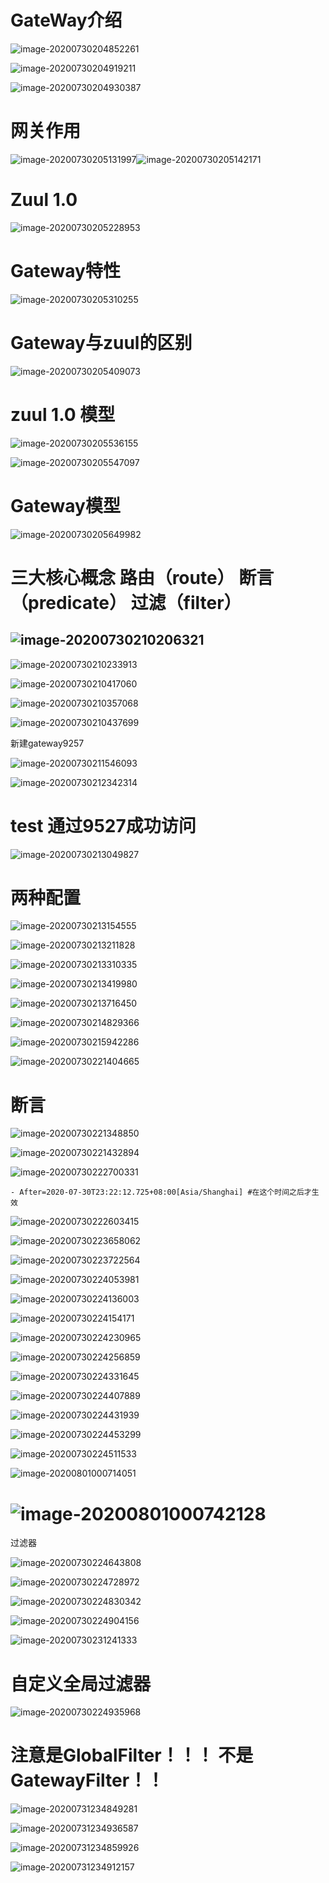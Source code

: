 # GateWay介绍



![image-20200730204852261](Gateway.assets/image-20200730204852261.png)

![image-20200730204919211](Gateway.assets/image-20200730204919211.png)

![image-20200730204930387](Gateway.assets/image-20200730204930387.png)

# 网关作用

![image-20200730205131997](Gateway.assets/image-20200730205131997.png)![image-20200730205142171](Gateway.assets/image-20200730205142171.png)

# Zuul 1.0

![image-20200730205228953](Gateway.assets/image-20200730205228953.png)

# Gateway特性

![image-20200730205310255](Gateway.assets/image-20200730205310255.png)

# Gateway与zuul的区别

![image-20200730205409073](Gateway.assets/image-20200730205409073.png)

# zuul 1.0 模型

![image-20200730205536155](Gateway.assets/image-20200730205536155.png)

![image-20200730205547097](Gateway.assets/image-20200730205547097.png)

# Gateway模型

![image-20200730205649982](Gateway.assets/image-20200730205649982.png)

# 三大核心概念 路由（route）  断言（predicate）  过滤（filter）

## 	![image-20200730210206321](Gateway.assets/image-20200730210206321.png)

![image-20200730210233913](Gateway.assets/image-20200730210233913.png)

![image-20200730210417060](Gateway.assets/image-20200730210417060.png)

![image-20200730210357068](Gateway.assets/image-20200730210357068.png)

![image-20200730210437699](Gateway.assets/image-20200730210437699.png)

新建gateway9257

![image-20200730211546093](Gateway.assets/image-20200730211546093.png)



![image-20200730212342314](Gateway.assets/image-20200730212342314.png)

# test 通过9527成功访问

![image-20200730213049827](Gateway.assets/image-20200730213049827.png)

# 两种配置

![image-20200730213154555](Gateway.assets/image-20200730213154555.png)

![image-20200730213211828](Gateway.assets/image-20200730213211828.png)

![image-20200730213310335](Gateway.assets/image-20200730213310335.png)

![image-20200730213419980](Gateway.assets/image-20200730213419980.png)

![image-20200730213716450](Gateway.assets/image-20200730213716450.png)

![image-20200730214829366](Gateway.assets/image-20200730214829366.png) 

![image-20200730215942286](Gateway.assets/image-20200730215942286.png)

![image-20200730221404665](Gateway.assets/image-20200730221404665.png)

# 断言

![image-20200730221348850](Gateway.assets/image-20200730221348850.png)

![image-20200730221432894](Gateway.assets/image-20200730221432894.png)

![image-20200730222700331](Gateway.assets/image-20200730222700331.png)

```
- After=2020-07-30T23:22:12.725+08:00[Asia/Shanghai] #在这个时间之后才生效
```

![image-20200730222603415](Gateway.assets/image-20200730222603415.png)

![image-20200730223658062](Gateway.assets/image-20200730223658062.png)

![image-20200730223722564](Gateway.assets/image-20200730223722564.png)

![image-20200730224053981](Gateway.assets/image-20200730224053981.png)

![image-20200730224136003](Gateway.assets/image-20200730224136003.png)

![image-20200730224154171](Gateway.assets/image-20200730224154171.png)

![image-20200730224230965](Gateway.assets/image-20200730224230965.png)

![image-20200730224256859](Gateway.assets/image-20200730224256859.png)

![image-20200730224331645](Gateway.assets/image-20200730224331645.png)

![image-20200730224407889](Gateway.assets/image-20200730224407889.png)

![image-20200730224431939](Gateway.assets/image-20200730224431939.png)

![image-20200730224453299](Gateway.assets/image-20200730224453299.png)

![image-20200730224511533](Gateway.assets/image-20200730224511533.png)

![image-20200801000714051](Gateway.assets/image-20200801000714051.png)

# ![image-20200801000742128](Gateway.assets/image-20200801000742128.png)

过滤器

![image-20200730224643808](Gateway.assets/image-20200730224643808.png)

![image-20200730224728972](Gateway.assets/image-20200730224728972.png)

![image-20200730224830342](Gateway.assets/image-20200730224830342.png)

![image-20200730224904156](Gateway.assets/image-20200730224904156.png)

![image-20200730231241333](Gateway.assets/image-20200730231241333.png)

# 自定义全局过滤器

![image-20200730224935968](Gateway.assets/image-20200730224935968.png)

# 注意是GlobalFilter！！！ 不是GatewayFilter！！

![image-20200731234849281](Gateway.assets/image-20200731234849281.png)

![image-20200731234936587](Gateway.assets/image-20200731234936587.png)

![image-20200731234859926](Gateway.assets/image-20200731234859926.png)

![image-20200731234912157](Gateway.assets/image-20200731234912157.png)